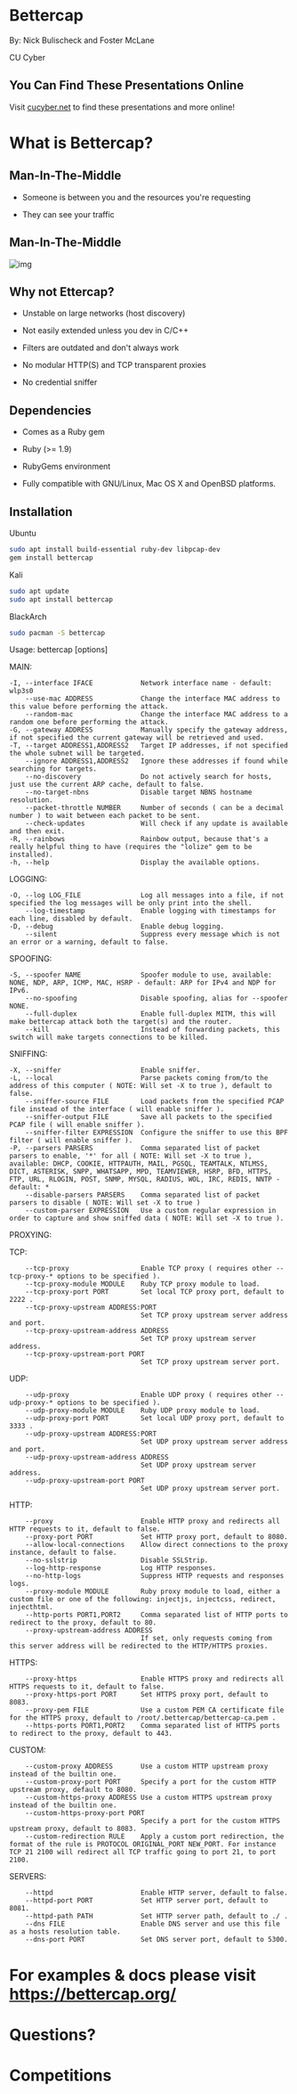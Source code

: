# Bettercap

By: Nick Bulischeck and Foster McLane

CU Cyber


## You Can Find These Presentations Online

Visit [cucyber.net](https://cucyber.net/) to find these presentations and more online!



# What is Bettercap?


## Man-In-The-Middle

* Someone is between you and the resources you're requesting

* They can see your traffic


## Man-In-The-Middle

![img](mitm.jpg)


## Why not Ettercap?

* Unstable on large networks (host discovery)

* Not easily extended unless you dev in C/C++

* Filters are outdated and don't always work

* No modular HTTP(S) and TCP transparent proxies

* No credential sniffer


## Dependencies

* Comes as a Ruby gem

* Ruby (>= 1.9)

* RubyGems environment

* Fully compatible with GNU/Linux, Mac OS X and OpenBSD platforms.


## Installation

Ubuntu

```Bash
sudo apt install build-essential ruby-dev libpcap-dev
gem install bettercap
```

Kali

```Bash
sudo apt update
sudo apt install bettercap
```

BlackArch

```Bash
sudo pacman -S bettercap
```


Usage: bettercap [options]

MAIN:

    -I, --interface IFACE            Network interface name - default: wlp3s0
        --use-mac ADDRESS            Change the interface MAC address to this value before performing the attack.
        --random-mac                 Change the interface MAC address to a random one before performing the attack.
    -G, --gateway ADDRESS            Manually specify the gateway address, if not specified the current gateway will be retrieved and used. 
    -T, --target ADDRESS1,ADDRESS2   Target IP addresses, if not specified the whole subnet will be targeted.
        --ignore ADDRESS1,ADDRESS2   Ignore these addresses if found while searching for targets.
        --no-discovery               Do not actively search for hosts, just use the current ARP cache, default to false.
        --no-target-nbns             Disable target NBNS hostname resolution.
        --packet-throttle NUMBER     Number of seconds ( can be a decimal number ) to wait between each packet to be sent.
        --check-updates              Will check if any update is available and then exit.
    -R, --rainbows                   Rainbow output, because that's a really helpful thing to have (requires the "lolize" gem to be installed).
    -h, --help                       Display the available options.

LOGGING:

    -O, --log LOG_FILE               Log all messages into a file, if not specified the log messages will be only print into the shell.
        --log-timestamp              Enable logging with timestamps for each line, disabled by default.
    -D, --debug                      Enable debug logging.
        --silent                     Suppress every message which is not an error or a warning, default to false.

SPOOFING:

    -S, --spoofer NAME               Spoofer module to use, available: NONE, NDP, ARP, ICMP, MAC, HSRP - default: ARP for IPv4 and NDP for IPv6.
        --no-spoofing                Disable spoofing, alias for --spoofer NONE.
        --full-duplex                Enable full-duplex MITM, this will make bettercap attack both the target(s) and the router.
        --kill                       Instead of forwarding packets, this switch will make targets connections to be killed.

SNIFFING:

    -X, --sniffer                    Enable sniffer.
    -L, --local                      Parse packets coming from/to the address of this computer ( NOTE: Will set -X to true ), default to false.
        --sniffer-source FILE        Load packets from the specified PCAP file instead of the interface ( will enable sniffer ).
        --sniffer-output FILE        Save all packets to the specified PCAP file ( will enable sniffer ).
        --sniffer-filter EXPRESSION  Configure the sniffer to use this BPF filter ( will enable sniffer ).
    -P, --parsers PARSERS            Comma separated list of packet parsers to enable, '*' for all ( NOTE: Will set -X to true ), available: DHCP, COOKIE, HTTPAUTH, MAIL, PGSQL, TEAMTALK, NTLMSS, DICT, ASTERISK, SNPP, WHATSAPP, MPD, TEAMVIEWER, HSRP, BFD, HTTPS, FTP, URL, RLOGIN, POST, SNMP, MYSQL, RADIUS, WOL, IRC, REDIS, NNTP - default: *
        --disable-parsers PARSERS    Comma separated list of packet parsers to disable ( NOTE: Will set -X to true )
        --custom-parser EXPRESSION   Use a custom regular expression in order to capture and show sniffed data ( NOTE: Will set -X to true ).

PROXYING:


  TCP:

        --tcp-proxy                  Enable TCP proxy ( requires other --tcp-proxy-* options to be specified ).
        --tcp-proxy-module MODULE    Ruby TCP proxy module to load.
        --tcp-proxy-port PORT        Set local TCP proxy port, default to 2222 .
        --tcp-proxy-upstream ADDRESS:PORT
                                     Set TCP proxy upstream server address and port.
        --tcp-proxy-upstream-address ADDRESS
                                     Set TCP proxy upstream server address.
        --tcp-proxy-upstream-port PORT
                                     Set TCP proxy upstream server port.

  UDP:

        --udp-proxy                  Enable UDP proxy ( requires other --udp-proxy-* options to be specified ).
        --udp-proxy-module MODULE    Ruby UDP proxy module to load.
        --udp-proxy-port PORT        Set local UDP proxy port, default to 3333 .
        --udp-proxy-upstream ADDRESS:PORT
                                     Set UDP proxy upstream server address and port.
        --udp-proxy-upstream-address ADDRESS
                                     Set UDP proxy upstream server address.
        --udp-proxy-upstream-port PORT
                                     Set UDP proxy upstream server port.
  HTTP:

        --proxy                      Enable HTTP proxy and redirects all HTTP requests to it, default to false.
        --proxy-port PORT            Set HTTP proxy port, default to 8080.
        --allow-local-connections    Allow direct connections to the proxy instance, default to false.
        --no-sslstrip                Disable SSLStrip.
        --log-http-response          Log HTTP responses.
        --no-http-logs               Suppress HTTP requests and responses logs.
        --proxy-module MODULE        Ruby proxy module to load, either a custom file or one of the following: injectjs, injectcss, redirect, injecthtml.
        --http-ports PORT1,PORT2     Comma separated list of HTTP ports to redirect to the proxy, default to 80.
        --proxy-upstream-address ADDRESS
                                     If set, only requests coming from this server address will be redirected to the HTTP/HTTPS proxies.

  HTTPS:

        --proxy-https                Enable HTTPS proxy and redirects all HTTPS requests to it, default to false.
        --proxy-https-port PORT      Set HTTPS proxy port, default to 8083.
        --proxy-pem FILE             Use a custom PEM CA certificate file for the HTTPS proxy, default to /root/.bettercap/bettercap-ca.pem .
        --https-ports PORT1,PORT2    Comma separated list of HTTPS ports to redirect to the proxy, default to 443.

  CUSTOM:

        --custom-proxy ADDRESS       Use a custom HTTP upstream proxy instead of the builtin one.
        --custom-proxy-port PORT     Specify a port for the custom HTTP upstream proxy, default to 8080.
        --custom-https-proxy ADDRESS Use a custom HTTPS upstream proxy instead of the builtin one.
        --custom-https-proxy-port PORT
                                     Specify a port for the custom HTTPS upstream proxy, default to 8083.
        --custom-redirection RULE    Apply a custom port redirection, the format of the rule is PROTOCOL ORIGINAL_PORT NEW_PORT. For instance TCP 21 2100 will redirect all TCP traffic going to port 21, to port 2100.

SERVERS:

        --httpd                      Enable HTTP server, default to false.
        --httpd-port PORT            Set HTTP server port, default to 8081.
        --httpd-path PATH            Set HTTP server path, default to ./ .
        --dns FILE                   Enable DNS server and use this file as a hosts resolution table.
        --dns-port PORT              Set DNS server port, default to 5300.


# For examples & docs please visit https://bettercap.org/


# Questions?



# Competitions
